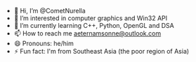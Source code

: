 - 👋 Hi, I’m @CometNurella
- 👀 I’m interested in computer graphics and Win32 API
- 🌱 I’m currently learning C++, Python, OpenGL and DSA
- 📫 How to reach me aeternamsonne@outlook.com
- 😄 Pronouns: he/him
- ⚡ Fun fact: I'm from Southeast Asia (the poor region of Asia)

<!---
CometNurella/CometNurella is a ✨ special ✨ repository because its `README.md` (this file) appears on your GitHub profile.
You can click the Preview link to take a look at your changes.
--->

